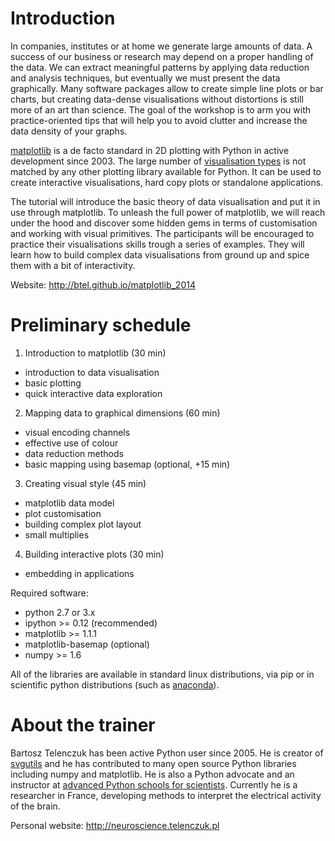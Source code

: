 # Introduction

In companies, institutes or at home we generate large amounts of data. A success of our business or research may depend on a proper handling of the data. We can extract 
meaningful patterns by applying data reduction and analysis techniques, but eventually we must present the data graphically. Many software packages allow to create simple line plots or bar charts, but creating data-dense visualisations without distortions is still more of an art than science. The goal of the workshop is to arm you with practice-oriented tips that will help you to avoid clutter and increase the data density of your graphs.

[matplotlib](http://matplotlib.org) is a de facto standard in 2D plotting with Python in active development since 2003. The large number of [visualisation types](http://matplotlib.org/gallery.html) is not matched by any other plotting library available for Python. It can be used to create interactive visualisations, hard copy plots or standalone applications.

The tutorial will introduce the basic theory of data visualisation and put it in use through matplotlib. To unleash the full power of matplotlib, we will reach under the hood and discover some hidden gems in terms of customisation and working with visual primitives. The participants will be encouraged to practice their visualisations skills trough a series of examples. They will learn how to build complex data visualisations from ground up and spice them with a bit of interactivity. 

Website: http://btel.github.io/matplotlib_2014

# Preliminary schedule

1) Introduction to matplotlib (30 min)
- introduction to data visualisation
- basic plotting
- quick interactive data exploration

2) Mapping data to graphical dimensions (60 min)
- visual encoding channels
- effective use of colour
- data reduction methods
- basic mapping using basemap (optional, +15 min)

3) Creating visual style (45 min)
- matplotlib data model
- plot customisation
- building complex plot layout
- small multiplies

4) Building interactive plots (30 min)
- embedding in applications


Required software:
- python 2.7 or 3.x
- ipython >= 0.12 (recommended)
- matplotlib >= 1.1.1
- matplotlib-basemap (optional)
- numpy >= 1.6

All of the libraries are available in standard linux distributions, via pip or in scientific python distributions (such as [anaconda](https://store.continuum.io/cshop/anaconda/)).

# About the trainer

Bartosz Telenczuk has been active Python user since 2005. He is creator of [svgutils](https://github.com/btel/svg_utils) and he  has contributed to many open source Python libraries including numpy and matplotlib.  He is also a Python advocate and an instructor at [advanced Python schools for scientists](https://python.g-node.org/python-summerschool-2013/). Currently he is a researcher in France, developing methods to interpret the electrical activity of the brain.

Personal website: http://neuroscience.telenczuk.pl
